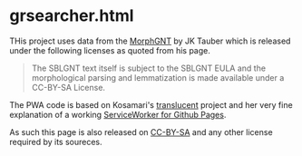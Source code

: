 # grsearcher.html

THis project uses data from the [MorphGNT](https://github.com/morphgnt/sblgnt) by JK Tauber which is released under the following licenses as quoted from his page.

> The SBLGNT text itself is subject to the SBLGNT EULA and the morphological parsing and lemmatization is made available under a CC-BY-SA License.

The PWA code is based on Kosamari's [translucent](https://github.com/kosamari/translucent/) project and her very fine explanation of a working [ServiceWorker for Github Pages](https://gist.github.com/kosamari/7c5d1e8449b2fbc97d372675f16b566e).

As such this page is also released on [CC-BY-SA](https://creativecommons.org/licenses/by-sa/3.0/) and any other license required by its soureces.
